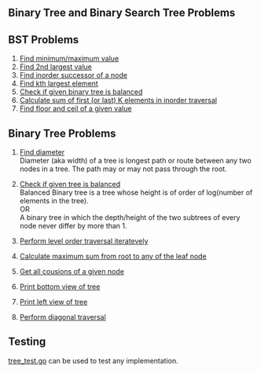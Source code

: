 ## Binary Tree and Binary Search Tree Problems

## BST Problems

1. [Find minimum/maximum value](https://github.com/raiskumar/algo-ds/blob/master/tree/bst.go)
2. [Find 2nd largest value](https://github.com/raiskumar/algo-ds/blob/master/tree/secondLargestValue.go)
3. [Find inorder successor of a node](https://github.com/raiskumar/algo-ds/blob/master/tree/inorderSuccessor.go)
4. [Find kth largest element](https://github.com/raiskumar/algo-ds/blob/master/tree/findKthLargestElement.go)
5. [Check if given binary tree is balanced](https://github.com/raiskumar/algo-ds/blob/master/tree/isBst.go)
6. [Calculate sum of first (or last) K elements in inorder traversal](https://github.com/raiskumar/algo-ds/blob/master/tree/sumFirstKElements.go)
7. [Find floor and ceil of a given value](https://github.com/raiskumar/algo-ds/blob/master/tree/floorAndCeil.go)


## Binary Tree Problems

1. [Find diameter](https://github.com/raiskumar/algo-ds/blob/master/tree/findDiameterOfTree.go)
<br /> Diameter (aka width) of a tree is longest path or route between any two nodes in a tree. The path may or may not pass through the root. 

2. [Check if given tree is balanced](https://github.com/raiskumar/algo-ds/blob/master/tree/isBalanced.go)
<br /> Balanced Binary tree is a tree whose height is of order of log(number of elements in the tree).
<br /> OR
<br /> A binary tree in which the depth/height of the two subtrees of every node never differ by more than 1.
3. [Perform level order traversal iteratevely](https://github.com/raiskumar/algo-ds/blob/master/tree/levelOrderTraversal.go)
4. [Calculate maximum sum from root to any of the leaf node](https://github.com/raiskumar/algo-ds/blob/master/tree/maxSumRootToLeaf.go)
5. [Get all cousions of a given node](https://github.com/raiskumar/algo-ds/blob/master/tree/printCousinsOfNode.go)
6. [Print bottom view of tree](https://github.com/raiskumar/algo-ds/blob/master/tree/bottomView.go)
7. [Print left view of tree](https://github.com/raiskumar/algo-ds/blob/master/tree/leftView.go)
8. [Perform diagonal traversal](https://github.com/raiskumar/algo-ds/blob/master/tree/diagonalTraversal.go)

## Testing
 [tree_test.go](tree_test.go) can be used to test any implementation.

